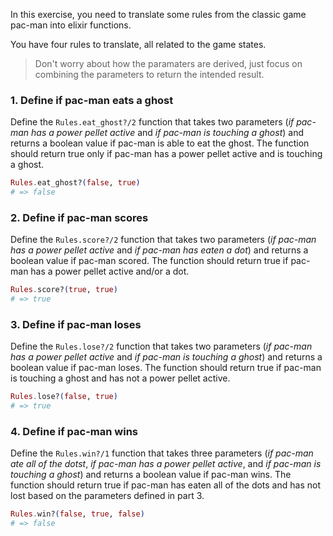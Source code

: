 In this exercise, you need to translate some rules from the classic game pac-man into elixir functions.

You have four rules to translate, all related to the game states.

> Don't worry about how the paramaters are derived, just focus on combining the parameters to return the intended result.

### 1. Define if pac-man eats a ghost

Define the `Rules.eat_ghost?/2` function that takes two parameters (_if pac-man has a power pellet active_ and _if pac-man is touching a ghost_) and returns a boolean value if pac-man is able to eat the ghost.  The function should return true only if pac-man has a power pellet active and is touching a ghost.

```elixir
Rules.eat_ghost?(false, true)
# => false
```

### 2. Define if pac-man scores

Define the `Rules.score?/2` function that takes two parameters (_if pac-man has a power pellet active_ and _if pac-man has eaten a dot_) and returns a boolean value if pac-man scored.  The function should return true if pac-man has a power pellet active and/or a dot.

```elixir
Rules.score?(true, true)
# => true
```

### 3. Define if pac-man loses

Define the `Rules.lose?/2` function that takes two parameters (_if pac-man has a power pellet active_ and _if pac-man is touching a ghost_) and returns a boolean value if pac-man loses.  The function should return true if pac-man is touching a ghost and has not a power pellet active.

```elixir
Rules.lose?(false, true)
# => true
```

### 4. Define if pac-man wins

Define the `Rules.win?/1` function that takes three parameters (_if pac-man ate all of the dotst_, _if pac-man has a power pellet active_, and _if pac-man is touching a ghost_) and returns a boolean value if pac-man wins.  The function should return true if pac-man has eaten all of the dots and has not lost based on the parameters defined in part 3.

```elixir
Rules.win?(false, true, false)
# => false
```
